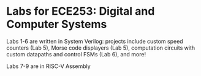 # Labs for ECE253: Digital and Computer Systems
Labs 1-6 are written in System Verilog: projects include custom speed counters (Lab 5), Morse code displayers (Lab 5), computation circuits with custom datapaths and control FSMs (Lab 6), and more!

Labs 7-9 are in RISC-V Assembly
